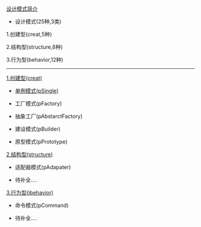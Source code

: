 [设计模式简介][1]

- 设计模式(25种,3类)

 1.创建型(creat,5种)

 2.结构型(structure,8种)

 3.行为型(behavior,12种)

-------
[1.创建型(creat)][2]

 - [单例模式(pSingle)][5]

 - 工厂模式(pFactory)

 - 抽象工厂(pAbstarctFactory)

 - 建设模式(pBuilder)

 - 原型模式(pPrototype)

[2.结构型(structure)][3]

 - 适配器模式(pAdapater)

 - 待补全....

[3.行为型(jbehavior)][4]

 - 命令模式(pCommand)
 
 - 待补全....



[1]:http://www.runoob.com/design-pattern/design-pattern-intro.html

[2]:https://github.com/TimAimee/Pattern/tree/master/src/main/java/com/pattern/creat
[3]:https://github.com/TimAimee/Pattern/tree/master/src/main/java/com/pattern/behavior
[4]:https://github.com/TimAimee/Pattern/tree/master/src/main/java/com/pattern/structure

[5]:https://github.com/TimAimee/Pattern/tree/master/src/main/java/com/pattern/creat/psingle
[6]:https://github.com/TimAimee/Pattern/tree/master/src/main/java/com/pattern/creat/psingle
[7]:https://github.com/TimAimee/Pattern/tree/master/src/main/java/com/pattern/creat/psingle
[8]:https://github.com/TimAimee/Pattern/tree/master/src/main/java/com/pattern/creat/psingle
[9]:https://github.com/TimAimee/Pattern/tree/master/src/main/java/com/pattern/creat/psingle
 